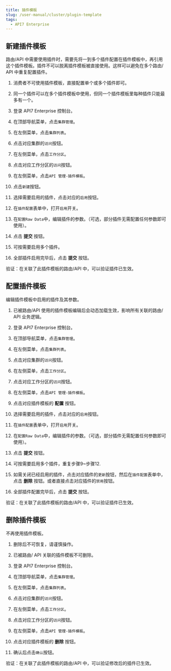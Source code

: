 ```yaml
---
title: 插件模板
slug: /user-manual/cluster/plugin-template
tags:
  - API7 Enterprise
---
```


## 新建插件模板


路由/API 中需要使用插件时，需要先将一到多个插件配置在插件模板中，再引用这个插件模板。插件不可以脱离插件模板被直接使用。这样可以避免在多个路由/ API 中重复配置插件。



1. 消费者不可使用插件模板，直接配置单个或多个插件即可。
2. 同一个插件可以在多个插件模板中使用，但同一个插件模板里每种插件只能最多有一个。



1.   登录 API7 Enterprise 控制台。

2. 在顶部导航菜单，点击`集群管理`。

3. 在左侧菜单，点击`集群列表`。

4. 点击对应集群的`访问`按钮。

5. 在左侧菜单，点击`工作分区`。

6. 点击对应工作分区的`访问`按钮。

7. 在左侧菜单，点击`API 管理-插件模板`。

8. 点击`新建`按钮。

9. 选择需要启用的插件，点击对应的`启用`按钮。

10. 在`插件配置`表单中，打开`启用`开关。

11. 在`配置Raw Data`中，编辑插件的参数。（可选，部分插件无需配置任何参数即可使用）。

12. 点击 **提交** 按钮。

13. 可按需要启用多个插件。

14. 全部插件启用完毕后，点击 **提交** 按钮。

验证：在关联了此插件模板的路由/API 中，可以验证插件已生效。

## 配置插件模板


编辑插件模板中启用的插件及其参数。



1. 已被路由/API 使用的插件模板编辑后会动态加载生效，影响所有关联的路由/ API 业务逻辑。



1.   登录 API7 Enterprise 控制台。

2. 在顶部导航菜单，点击`集群管理`。

3. 在左侧菜单，点击`集群列表`。

4. 点击对应集群的`访问`按钮。

5. 在左侧菜单，点击`工作分区`。

6. 点击对应工作分区的`访问`按钮。

7. 在左侧菜单，点击`API 管理-插件模板`。

8. 点击对应插件模板的 **配置** 按钮。

9. 选择需要启用的插件，点击对应的`启用`按钮。

10. 在`插件配置`表单中，打开`启用`开关。

11. 在`配置Raw Data`中，编辑插件的参数。（可选，部分插件无需配置任何参数即可使用）。

12. 点击 **提交** 按钮。

13. 可按需要启用多个插件，重复步骤9~步骤12.

14. 如需关闭已经启用的插件，点击对应插件的`更新`按钮，然后在`插件配置`表单中，点击 **删除** 按钮。或者直接点击对应插件的`禁用`按钮。

15. 全部插件配置完毕后，点击 **提交** 按钮。

验证：在关联了此插件模板的路由/API 中，可以验证插件已生效。

## 删除插件模板


不再使用插件模板。



1. 删除后不可恢复，请谨慎操作。
2. 已被路由/ API 关联的插件模板不可删除。



1.   登录 API7 Enterprise 控制台。

2. 在顶部导航菜单，点击`集群管理`。

3. 在左侧菜单，点击`集群列表`。

4. 点击对应集群的`访问`按钮。

5. 在左侧菜单，点击`工作分区`。

6. 点击对应工作分区的`访问`按钮。

7. 在左侧菜单，点击`API 管理-插件模板`。

8. 点击对应插件模板的 **删除** 按钮。

9. 确认后点击`确认`按钮。

验证：在关联了此插件模板的路由/API 中，可以验证修改后的插件已生效。
